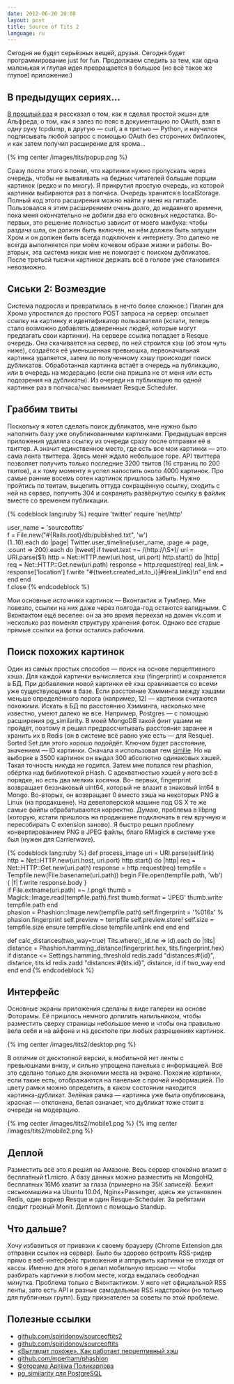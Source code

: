 ```yaml
---
date: 2012-06-20 20:08
layout: post
title: Source of Tits 2
language: ru
---
```


Сегодня не будет серьёзных вещей, друзья. Сегодня будет программирование just
for fun. Продолжаем следить за тем, как одна маленькая и глупая идея
превращается в большое (но всё такое же глупое) приложение:)

## В предыдущих сериях...

[В прошлый раз](/2012/01/06/tits/) я рассказал о том, как
я сделал простой экшэн для Альфреда, о том, как я залез по пояс в документацию
по OAuth, взял в одну руку tcpdump, в другую — curl, а в третью — Python, и
научился подписывать любой запрос с помощью OAuth без сторонних библиотек, и
как затем получил расширение для хрома... 

{% img center /images/tits/popup.png %}

Сразу после этого я понял, что картинки нужно пропускать через очередь, чтобы
не вываливать на бедных читателей большие порции картинок (редко и по многу).
Я прикрутил простую очередь, из которой картинки выбираются раз в полчаса.
Очередь хранится в localStorage. Полный код этого расширения можно найти у
меня на гитхабе. Пользовался я этим расширением очень долго, до недавнего
времени, пока меня окончательно не добили два его основных недостатка. Во-
первых, это решение полностью зависит от моего макбука: чтобы раздача шла, он
должен быть включен, на нём должен быть запущен Хром и он должен быть всегда
подключен к интернету. Это далеко не всегда выполняется при моём кочевом
образе жизни и работы. Во-вторых, эта система никак мне не помогает с поиском
дубликатов. После третьей тысячи картинок держать всё в голове уже становится
невозможно.

## Сиськи 2: Возмездие

Система подросла и превратилась в нечто более сложное:) Плагин для Хрома
упростился до простого POST запроса на сервер: отсылает ссылку на картинку и
идентификатор пользователя (кстати, теперь стало возможно добавлять доверенных
людей, которые могут предлагать свои картинки). На сервере ссылка попадает в
Resque очередь. Она скачивается на сервер, по ней строится хэш (об этом чуть
ниже), создаётся её уменьшенная превьюшка, первоначальная картинка удаляется,
затем по полученному хэшу происходит поиск дубликатов. Обработанная картинка
встаёт в очередь на публикацию, или в очередь на модерацию (если она пришла не
от меня или есть подозрения на дубликаты). Из очереди на публикацию по одной
картинке раз в полчаса/час вынимает Resque Scheduler.

## Граббим твиты

Поскольку я хотел сделать поиск дубликатов, мне нужно было наполнить базу уже
опубликованными картинками. Предыдущая версия приложения удаляла ссылку из
очереди сразу после отправки её в твиттер. А значит единственное место, где
есть все мои картинки — это сама лента твиттера. Здесь меня ждало небольшое
горе. API твиттера позволяет получить только последние 3200 твитов (16 страниц
по 200 твитов), а к тому моменту я успел напостить около 4000 картинок. Про
самые ранние восемь сотен картинок пришлось забыть. Нужно пройтись по твитам,
выцепить оттуда сокращённую ссылку, сходить с ней на сервер, получить 304 и
сохранить развёрнутую ссылку в файлик вместе со временем публикации.
    
{% codeblock lang:ruby %}
require 'twitter'
require 'net/http'  

user_name = 'sourceoftits'  
f = File.new("#{Rails.root}/db/published.txt", 'w')  
(1..16).each do |page|
  Twitter.user_timeline(user_name, :page => page, :count => 200).each do |tweet|
    if tweet.text =~ /(http:\/\/\S*)/
      uri = URI.parse($1)
      http = Net::HTTP.new(uri.host, uri.port)
      http.start() do |http|
        req = Net::HTTP::Get.new(uri.path)
        response = http.request(req)
        real_link = response['location']
        f.write "#{tweet.created_at.to_i}|#{real_link}\n"
      end
    end
  end
end  
f.close
{% endcodeblock %}    

Мои основные источники картинок — Вконтактик и Тумблер. Мне повезло, ссылки на
них даже через полгода-год остаются валидными. С Вконтактом ещё веселее: он за
это время переехал на домен vk.com и несколько раз поменял структуру хранения
фоток. Однако все старые прямые ссылки на фотки остались рабочими.

## Поиск похожих картинок

Один из самых простых способов — поиск на основе перцептивного хэша. Для
каждой картинки вычисляется хэш (fingerprint) и сохраняется в БД. При
добавлении новой картинки её хэш сравнивается со всеми уже существующими в
базе. Если расстояние Хэмминга между хэшами меньше определённого порога
(например, 12) — картинки считаются похожими. Искать в БД по расстоянию
Хэмминга, насколько мне известно, умеют далеко не все. Например, Postgres — с
помощью расширения pg_similarity. В моей MongoDB такой финт ушами не пройдёт,
поэтому я решил предрассчитывать расстояния заранее и хранить их в Redis (он в
системе всё равно уже есть — для Resque). Sorted Set для этого хорошо
подойдёт. Ключом будет расстояние, значением — ID картинки. Сначала я
использовал гем [similie](https://github.com/deepfryed/similie). Но на выборке
в 3500 картинок он выдал 300 абсолютно одинаковых хэшей. Такая точность никуда
не годится. Затем мне попался гем phashion, обёртка над библиотекой pHash. С
адекватностью хэшей у него всё в порядке, но есть два мелких косячка. Во-
первых, fingerprint возвращает беззнаковый uint64, который не влазит в
знаковый int64 в Mongo. Во-вторых, он возвращает 0 вместо хэша на некоторых
PNG в Linux (на продакшене). На девелоперской машине под OS X те же самые
файлы обрабатываются корректно. Думаю, проблема в libpng (которую, кстати
пришлось на продакшене подключать в гем вручную и пересобирать C extension
заново). Я быстро решил проблему конвертированием PNG в JPEG файлы, благо
RMagick в системе уже был (нужен для Carrierwave).
 
{% codeblock lang:ruby %}
def process_image
  uri = URI.parse(self.link)
  http = Net::HTTP.new(uri.host, uri.port)
  http.start() do |http|
    req = Net::HTTP::Get.new(uri.path)
    response = http.request(req)
    tempfile = Tempfile.new(File.basename(uri.path))
    begin
      File.open(tempfile.path, 'wb') { |f| f.write response.body }  
      if File.extname(uri.path) =~ /\.png/i
        thumb = Magick::Image.read(tempfile.path).first
        thumb.format = 'JPEG'
        thumb.write tempfile.path
      end  
      phasion = Phashion::Image.new(tempfile.path)
      self.fingerprint = '%016x' % phasion.fingerprint
      self.preview = tempfile
      self.preview.store!
      self.size = tempfile.size
    ensure
      tempfile.close
      tempfile.unlink
    end
  end
end  

def calc_distances(two_way=true)
  Tits.where(:_id.ne => id).each do |tits|
    distance = Phashion.hamming_distance(fingerprint.hex, tits.fingerprint.hex)
    if distance <= Settings.hamming_threshold
      redis.zadd "distances:#{id}", distance, tits.id
      redis.zadd "distances:#{tits.id}", distance, id if two_way
    end
  end
end
{% endcodeblock %}

## Интерфейс

Основные экраны приложения сделаны в виде галереи на основе Фоторамы. Её
пришлось немного допилить напильником, чтобы разместить сверху страницы
небольшое меню и чтобы она правильно вела себя и на айфоне и на десктопе при
любых разрешениях картинок.

{% img center /images/tits2/desktop.png %}

В отличие от
десктопной версии, в мобильной нет ленты с превьюшками внизу, и сильно
упрощена панелька с информацией. Всё это сделано только для экономии места на
экране. Похожие картинки, если такие есть, отображаются на панельке с прочей
информацией. По цвету рамки можно определить, в каком состоянии находится
картинка-дубликат. Зелёная рамка — картинка уже была опубликована, красная —
отклонена, белая означает, что дубликат тоже стоит в очереди на модерацию.

{% img center /images/tits2/mobile1.png %}
{% img center /images/tits2/mobile2.png %}

## Деплой

Разместить всё это я решил на Амазоне. Весь сервер спокойно влазит в
бесплатный t1.micro. А базу данных можно разместить на MongoHQ, бесплатных
16Мб хватит за глаза (примерно на 35К записей). Бежит сиськомашина на Ubuntu
10.04, Nginx+Passenger, здесь же установлен Redis, один воркер Resque и один
Resque-Scheduler. За ребятами следит грозный Monit. Деплоил с помощью Standup.

## Что дальше?

Хочу избавиться от привязки к своему браузеру (Chrome Extension для отправки
ссылок на сервер). Было бы здорово встроить RSS-ридер прямо в веб-интерфейс
приложения и аппрувить картинки не отходя от кассы. Именно для этого я делал
мобильную версию — чтобы разбирать картинки в любом месте, когда выдалась
свободная минутка. Проблема только с Вконтактиком. У него нет официальной RSS
ленты, зато есть API и разные самодельные RSS надстройки (но только для
публичных групп). Буду признателен за советы по этой проблеме.

## Полезные ссылки

* [github.com/spiridonov/sourceoftits2](https://github.com/spiridonov/sourceoftits2)
* [github.com/spiridonov/sourceoftits](https://github.com/spiridonov/sourceoftits)
* [«Выглядит похоже». Как работает перцептивный хэш](http://habrahabr.ru/post/120562/)
* [github.com/mperham/phashion](https://github.com/mperham/phashion)
* [Фоторама Артёма Поликарпова](http://fotoramajs.com/)
* [pg_similarity для PostgreSQL](http://pgsimilarity.projects.postgresql.org/)
